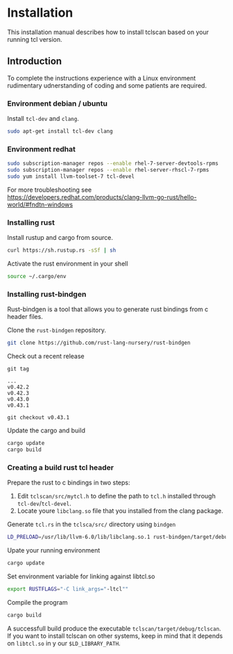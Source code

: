 # Installation
This installation manual describes how to install tclscan based on your running tcl version.
 
## Introduction
To complete the instructions experience with a Linux environment rudimentary udnerstanding of coding and some patients are required.

### Environment debian / ubuntu
Install `tcl-dev` and `clang`.
```bash
sudo apt-get install tcl-dev clang
```
### Environment redhat
```bash
sudo subscription-manager repos --enable rhel-7-server-devtools-rpms
sudo subscription-manager repos --enable rhel-server-rhscl-7-rpms
sudo yum install llvm-toolset-7 tcl-devel
```
For more troubleshooting see https://developers.redhat.com/products/clang-llvm-go-rust/hello-world/#fndtn-windows

### Installing rust

Install rustup and cargo from source.
```bash
curl https://sh.rustup.rs -sSf | sh
```

Activate the rust environment in your shell
```bash
source ~/.cargo/env
```

### Installing rust-bindgen
Rust-bindgen is a tool that allows you to generate rust bindings from c header files.

Clone the `rust-bindgen` repository.
```bash
git clone https://github.com/rust-lang-nursery/rust-bindgen
```

Check out a recent release
```
git tag

...
v0.42.2
v0.42.3
v0.43.0
v0.43.1

git checkout v0.43.1
```

Update the cargo and build
```bash
cargo update
cargo build
```

### Creating a build rust tcl header
Prepare the rust to c bindings in two steps:
1. Edit `tclscan/src/mytcl.h` to define the path to `tcl.h` installed through `tcl-dev`/`tcl-devel`.
2. Locate youre `libclang.so` file that you installed from the clang package.

Generate `tcl.rs` in the `tclsca/src/` directory using `bindgen`
```bash
LD_PRELOAD=/usr/lib/llvm-6.0/lib/libclang.so.1 rust-bindgen/target/debug/bindgen -o tclscan/src/tcl.rs tclscan/src/mytcl.h
```

Upate your running environment
```bash
cargo update
```

Set environment variable for linking against libtcl.so
```bash
export RUSTFLAGS="-C link_args="-ltcl""
```

Compile the program
```bash
cargo build
```

A successfull build produce the executable `tclscan/target/debug/tclscan`.
If you want to install tclscan on other systems, keep in mind that it depends on `libtcl.so` in y our `$LD_LIBRARY_PATH`.
